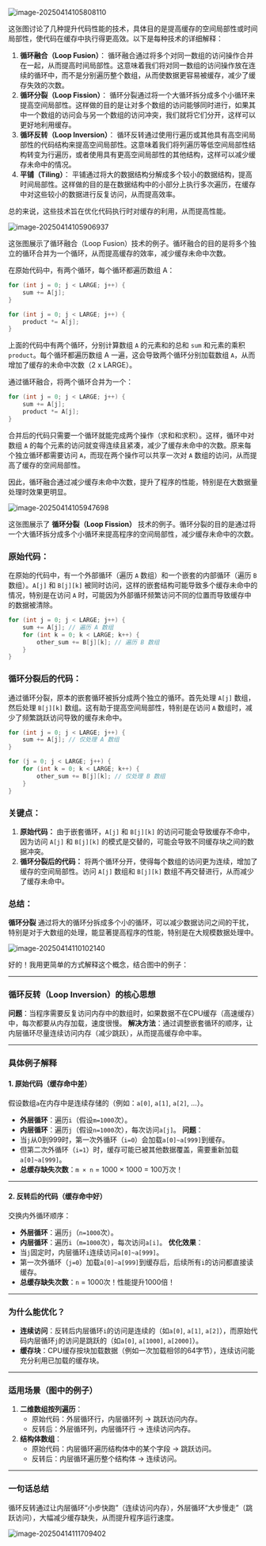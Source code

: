 ![image-20250414105808110](./READEME.assets/image-20250414105808110.png)

这张图讨论了几种提升代码性能的技术，具体目的是提高缓存的空间局部性或时间局部性，使代码在缓存中执行得更高效。以下是每种技术的详细解释：

1. **循环融合（Loop Fusion）**： 循环融合通过将多个对同一数组的访问操作合并在一起，从而提高时间局部性。这意味着我们将对同一数组的访问操作放在连续的循环中，而不是分别遍历整个数组，从而使数据更容易被缓存，减少了缓存失效的次数。
2. **循环分裂（Loop Fission）**： 循环分裂通过将一个大循环拆分成多个小循环来提高空间局部性。这样做的目的是让对多个数组的访问能够同时进行，如果其中一个数组的访问会与另一个数组的访问冲突，我们就将它们分开，这样可以更好地利用缓存。
3. **循环反转（Loop Inversion）**： 循环反转通过使用行遍历或其他具有高空间局部性的代码结构来提高空间局部性。这意味着我们将列遍历等低空间局部性结构转变为行遍历，或者使用具有更高空间局部性的其他结构，这样可以减少缓存未命中的情况。
4. **平铺（Tiling）**： 平铺通过将大的数据结构分解成多个较小的数据结构，提高时间局部性。这样做的目的是在数据结构中的小部分上执行多次遍历，在缓存中对这些较小的数据进行反复访问，从而提高效率。

总的来说，这些技术旨在优化代码执行时对缓存的利用，从而提高性能。

![image-20250414105906937](./READEME.assets/image-20250414105906937.png)

这张图展示了循环融合（Loop Fusion）技术的例子。循环融合的目的是将多个独立的循环合并为一个循环，从而提高缓存的效率，减少缓存未命中次数。

在原始代码中，有两个循环，每个循环都遍历数组 A：

```c
for (int j = 0; j < LARGE; j++) {
    sum += A[j];
}

for (int j = 0; j < LARGE; j++) {
    product *= A[j];
}
```

上面的代码中有两个循环，分别计算数组 `A` 的元素和的总和 `sum` 和元素的乘积 `product`。每个循环都遍历数组 A 一遍，这会导致两个循环分别加载数组 `A`，从而增加了缓存的未命中次数（2 x LARGE）。

通过循环融合，将两个循环合并为一个：

```c
for (int j = 0; j < LARGE; j++) {
    sum += A[j];
    product *= A[j];
}
```

合并后的代码只需要一个循环就能完成两个操作（求和和求积）。这样，循环中对数组 `A` 的每个元素的访问就变得连续且紧凑，减少了缓存未命中的次数。原来每个独立循环都需要访问 `A`，而现在两个操作可以共享一次对 `A` 数组的访问，从而提高了缓存的空间局部性。

因此，循环融合通过减少缓存未命中次数，提升了程序的性能，特别是在大数据量处理时效果更明显。

![image-20250414105947698](./READEME.assets/image-20250414105947698.png)

这张图展示了 **循环分裂（Loop Fission）** 技术的例子。循环分裂的目的是通过将一个大循环拆分成多个小循环来提高程序的空间局部性，减少缓存未命中的次数。

### 原始代码：

在原始的代码中，有一个外部循环（遍历 `A` 数组）和一个嵌套的内部循环（遍历 `B` 数组）。`A[j]` 和 `B[j][k]` 被同时访问，这样的嵌套结构可能导致多个缓存未命中的情况，特别是在访问 `A` 时，可能因为外部循环频繁访问不同的位置而导致缓存中的数据被清除。

```c
for (int j = 0; j < LARGE; j++) {
    sum += A[j]; // 遍历 A 数组
    for (int k = 0; k < LARGE; k++) {
        other_sum += B[j][k]; // 遍历 B 数组
    }
}
```

### 循环分裂后的代码：

通过循环分裂，原本的嵌套循环被拆分成两个独立的循环。首先处理 `A[j]` 数组，然后处理 `B[j][k]` 数组。这有助于提高空间局部性，特别是在访问 `A` 数组时，减少了频繁跳跃访问导致的缓存未命中。

```c
for (int j = 0; j < LARGE; j++) {
    sum += A[j]; // 仅处理 A 数组
}

for (j = 0; j < LARGE; j++) {
    for (int k = 0; k < LARGE; k++) {
        other_sum += B[j][k]; // 仅处理 B 数组
    }
}
```

### 关键点：

1. **原始代码：** 由于嵌套循环，`A[j]` 和 `B[j][k]` 的访问可能会导致缓存不命中，因为访问 `A[j]` 和 `B[j][k]` 的模式是交替的，可能会导致不同缓存块之间的数据冲突。
2. **循环分裂后的代码：** 将两个循环分开，使得每个数组的访问更为连续，增加了缓存的空间局部性。访问 `A[j]` 数组和 `B[j][k]` 数组不再交替进行，从而减少了缓存未命中。

### 总结：

**循环分裂** 通过将大的循环分拆成多个小的循环，可以减少数据访问之间的干扰，特别是对于大数组的处理，能显著提高程序的性能，特别是在大规模数据处理中。

![image-20250414110102140](./READEME.assets/image-20250414110102140.png)

好的！我用更简单的方式解释这个概念，结合图中的例子：

------

### **循环反转（Loop Inversion）的核心思想**

**问题**：当程序需要反复访问内存中的数组时，如果数据不在CPU缓存（高速缓存）中，每次都要从内存加载，速度很慢。
 **解决方法**：通过调整嵌套循环的顺序，让内层循环尽量连续访问内存（减少跳跃），从而提高缓存命中率。

------

### **具体例子解释**

#### **1. 原始代码（缓存命中差）**

假设数组`a`在内存中是连续存储的（例如：`a[0]`, `a[1]`, `a[2]`, ...）。

- **外层循环**：遍历`i`（假设`m=1000`次）。
- **内层循环**：遍历`j`（假设`n=1000`次），每次访问`a[j]`。
   **问题**：
- 当`j`从0到999时，第一次外循环（`i=0`）会加载`a[0]~a[999]`到缓存。
- 但第二次外循环（`i=1`）时，缓存可能已被其他数据覆盖，需要重新加载`a[0]~a[999]`。
- **总缓存缺失次数**：`m × n` = 1000 × 1000 = 100万次！

------

#### **2. 反转后的代码（缓存命中好）**

交换内外循环顺序：

- **外层循环**：遍历`j`（`n=1000`次）。
- **内层循环**：遍历`i`（`m=1000`次），每次访问`a[i]`。
   **优化效果**：
- 当`j`固定时，内层循环`i`连续访问`a[0]~a[999]`。
- 第一次外循环（`j=0`）加载`a[0]~a[999]`到缓存后，后续所有`i`的访问都直接读缓存。
- **总缓存缺失次数**：`n` = 1000次！性能提升1000倍！

------

### **为什么能优化？**

- **连续访问**：反转后内层循环`i`的访问是连续的（如`a[0]`, `a[1]`, `a[2]`），而原始代码内层循环`j`的访问是跳跃的（如`a[0]`, `a[1000]`, `a[2000]`）。
- **缓存块**：CPU缓存按块加载数据（例如一次加载相邻的64字节），连续访问能充分利用已加载的缓存块。

------

### **适用场景（图中的例子）**

1. **二维数组按列遍历**：
   - 原始代码：外层循环行，内层循环列 → 跳跃访问内存。
   - 反转后：外层循环列，内层循环行 → 连续访问内存。
2. **结构体数组**：
   - 原始代码：内层循环遍历结构体中的某个字段 → 跳跃访问。
   - 反转后：内层循环遍历整个结构体 → 连续访问。

------

### **一句话总结**

循环反转通过让内层循环“小步快跑”（连续访问内存），外层循环“大步慢走”（跳跃访问），大幅减少缓存缺失，从而提升程序运行速度。

![image-20250414111709402](./READEME.assets/image-20250414111709402.png)
